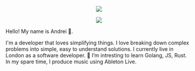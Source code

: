 <p align="center">
  <a href="https://github.com/DenverCoder1/readme-typing-svg"><img src="https://readme-typing-svg.herokuapp.com?lines=Hello,+World!;I+love+coding!;&center=true&width=500&height=50"></a>
</p>

<p>
<div align="center" target="_blank">
<!--   <img src="https://img.shields.io/twitter/follow/LeonardTorrin?style=social"> -->
  <img src="https://img.shields.io/github/followers/AndreiLondon?style=social">
  <a href="https://www.youtube.com/c/andreilondon" target="_blank">
<!--     <img src="https://img.shields.io/youtube/channel/subscribers/UCARiKfuoSghM6DeieqWylYQ?style=social">	 -->
  </a>
</div>
</p>
 


Hello! My name is Andrei 👋.

I'm a developer that loves simplifying things. 
I love breaking down complex problems into simple, easy to understand solutions. 
I currently live in London as a software developer. 🌱 I’m intresting to learn Golang, JS, Rust. In my spare time, I produce music using Ableton Live.


<!---
AndreiLondon/AndreiLondon is a ✨ special ✨ repository because its `README.md` (this file) appears on your GitHub profile.
You can click the Preview link to take a look at your changes.
--->

